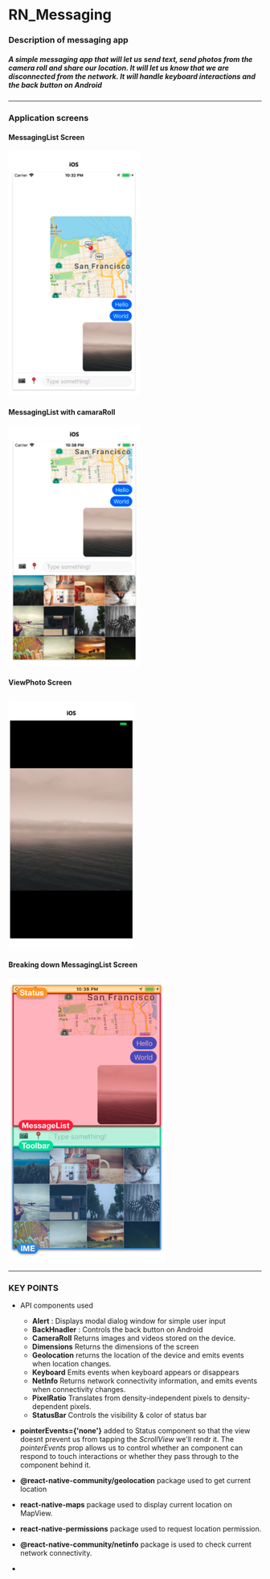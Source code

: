 # RN_Messaging

### Description of messaging app
##### A simple messaging app that will let us send text, send photos from the camera roll and share our location. It will let us know that we are disconnected from the network. It will handle keyboard interactions and the back button on Android

---

### Application screens
#### MessagingList Screen
![Messaging Screen](./externalAssets/S1.png "Screen1")
#### MessagingList with camaraRoll
![with Photo Screen](./externalAssets/S2.png "Screen2")

#### ViewPhoto Screen
![ViewPhoto Screen](./externalAssets/S3.png "Screen3")
---

 #### Breaking down MessagingList Screen
 ![Screen 4](./externalAssets/S4.png "MessagingList Screen Components")

 ---

 ### KEY POINTS
 + API components used 
   - **Alert** : Displays modal dialog window for simple user input
   - **BackHnadler** : Controls the back button on Android
   - **CameraRoll** Returns images and videos stored on the device.
   - **Dimensions** Returns the dimensions of the screen
   - **Geolocation** returns the location of the device and emits events when location changes.
   - **Keyboard** Emits events when keyboard appears or disappears
   - **NetInfo** Returns network connectivity information, and emits events when connectivity changes.
   - **PixelRatio** Translates from density-independent pixels to density-dependent pixels.
   - **StatusBar** Controls the visibility & color of status bar
+ **pointerEvents={'none'}** added to Status component so that the view doesnt prevent us from tapping the *ScrollView* we'll rendr it.
The *pointerEvents* prop allows us to control whether an component can respond to touch interactions or whether they pass through to the component behind it.

+ **@react-native-community/geolocation** package used to get current location
+ **react-native-maps** package used to display current location on MapView.
+ **react-native-permissions** package used to request location permission.
+ **@react-native-community/netinfo** package is used to check current network connectivity.
+ 
